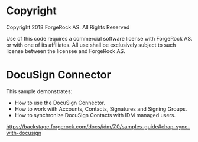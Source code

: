 Copyright
=============
Copyright 2018 ForgeRock AS. All Rights Reserved

Use of this code requires a commercial software license with ForgeRock AS.
or with one of its affiliates. All use shall be exclusively subject
to such license between the licensee and ForgeRock AS.

DocuSign Connector
=============================

This sample demonstrates:
 * How to use the DocuSign Connector.
 * How to work with Accounts, Contacts, Signatures and Signing Groups.
 * How to synchronize DocuSign Contacts with IDM managed users.
  
https://backstage.forgerock.com/docs/idm/7.0/samples-guide#chap-sync-with-docusign